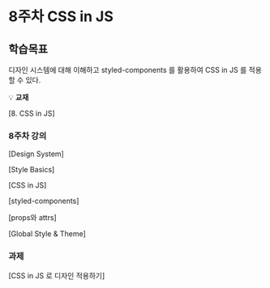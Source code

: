 # 8주차 CSS in JS

## 학습목표

디자인 시스템에 대해 이해하고 styled-components 를 활용하여 CSS in JS 를 적용할 수 있다.

💡 **교재**

[8.  CSS in JS]

### 8주차 강의

[Design System]

[Style Basics]

[CSS in JS]

[styled-components]

[props와 attrs]

[Global Style & Theme]

### 과제

[CSS in JS 로 디자인 적용하기]